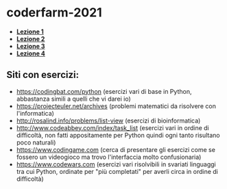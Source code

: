 # coderfarm-2021

- **[Lezione 1](/Lezione%2001)**
- **[Lezione 2](/Lezione%2002)**
- **[Lezione 3](/Lezione%2003)**
- **[Lezione 4](/Lezione%2004)**

## Siti con esercizi:
- https://codingbat.com/python (esercizi vari di base in Python, abbastanza simili a quelli che vi darei io)
- https://projecteuler.net/archives (problemi matematici da risolvere con l'informatica)
- http://rosalind.info/problems/list-view (esercizi di bioinformatica)
- http://www.codeabbey.com/index/task_list (esercizi vari in ordine di difficoltà, non fatti appositamente per Python quindi ogni tanto risultano poco naturali)
- https://www.codingame.com (cerca di presentare gli esercizi come se fossero un videogioco ma trovo l'interfaccia molto confusionaria)
- https://www.codewars.com (esercizi vari risolvibili in svariati linguaggi tra cui Python, ordinate per "più completati" per averli circa in ordine di difficoltà)
